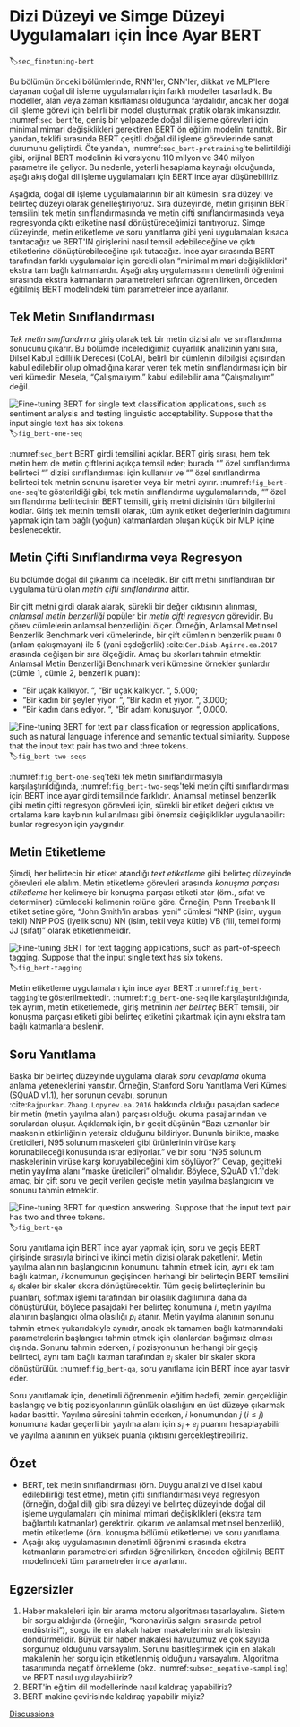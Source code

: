 # Dizi Düzeyi ve Simge Düzeyi Uygulamaları için İnce Ayar BERT
:label:`sec_finetuning-bert`

Bu bölümün önceki bölümlerinde, RNN'ler, CNN'ler, dikkat ve MLP'lere dayanan doğal dil işleme uygulamaları için farklı modeller tasarladık. Bu modeller, alan veya zaman kısıtlaması olduğunda faydalıdır, ancak her doğal dil işleme görevi için belirli bir model oluşturmak pratik olarak imkansızdır. :numref:`sec_bert`'te, geniş bir yelpazede doğal dil işleme görevleri için minimal mimari değişiklikleri gerektiren BERT ön eğitim modelini tanıttık. Bir yandan, teklifi sırasında BERT çeşitli doğal dil işleme görevlerinde sanat durumunu geliştirdi. Öte yandan, :numref:`sec_bert-pretraining`'te belirtildiği gibi, orijinal BERT modelinin iki versiyonu 110 milyon ve 340 milyon parametre ile geliyor. Bu nedenle, yeterli hesaplama kaynağı olduğunda, aşağı akış doğal dil işleme uygulamaları için BERT ince ayar düşünebiliriz. 

Aşağıda, doğal dil işleme uygulamalarının bir alt kümesini sıra düzeyi ve belirteç düzeyi olarak genelleştiriyoruz. Sıra düzeyinde, metin girişinin BERT temsilini tek metin sınıflandırmasında ve metin çifti sınıflandırmasında veya regresyonda çıktı etiketine nasıl dönüştüreceğimizi tanıtıyoruz. Simge düzeyinde, metin etiketleme ve soru yanıtlama gibi yeni uygulamaları kısaca tanıtacağız ve BERT'IN girişlerini nasıl temsil edebileceğine ve çıktı etiketlerine dönüştürebileceğine ışık tutacağız. İnce ayar sırasında BERT tarafından farklı uygulamalar için gerekli olan “minimal mimari değişiklikleri” ekstra tam bağlı katmanlardır. Aşağı akış uygulamasının denetimli öğrenimi sırasında ekstra katmanların parametreleri sıfırdan öğrenilirken, önceden eğitilmiş BERT modelindeki tüm parametreler ince ayarlanır. 

## Tek Metin Sınıflandırması

*Tek metin sınıflandırma* giriş olarak tek bir metin dizisi alır ve sınıflandırma sonucunu çıkarır.
Bu bölümde incelediğimiz duyarlılık analizinin yanı sıra, Dilsel Kabul Edillilik Derecesi (CoLA), belirli bir cümlenin dilbilgisi açısından kabul edilebilir olup olmadığına karar veren tek metin sınıflandırması için bir veri kümedir. Mesela, “Çalışmalıyım.” kabul edilebilir ama “Çalışmalıyım” değil. 

![Fine-tuning BERT for single text classification applications, such as sentiment analysis and testing linguistic acceptability. Suppose that the input single text has six tokens.](../img/bert-one-seq.svg)
:label:`fig_bert-one-seq`

:numref:`sec_bert` BERT girdi temsilini açıklar. BERT giriş sırası, hem tek metin hem de metin çiftlerini açıkça temsil eder; burada “” özel sınıflandırma belirteci “<cls>” dizisi sınıflandırması için kullanılır ve “<sep>” özel sınıflandırma belirteci tek metnin sonunu işaretler veya bir metni ayırır. :numref:`fig_bert-one-seq`'te gösterildiği gibi, tek metin sınıflandırma uygulamalarında, “<cls>” özel sınıflandırma belirtecinin BERT temsili, giriş metni dizisinin tüm bilgilerini kodlar. Giriş tek metnin temsili olarak, tüm ayrık etiket değerlerinin dağıtımını yapmak için tam bağlı (yoğun) katmanlardan oluşan küçük bir MLP içine beslenecektir. 

## Metin Çifti Sınıflandırma veya Regresyon

Bu bölümde doğal dil çıkarımı da inceledik. Bir çift metni sınıflandıran bir uygulama türü olan *metin çifti sınıflandırma* aittir. 

Bir çift metni girdi olarak alarak, sürekli bir değer çıktısının alınması,
*anlamsal metin benzerliği* popüler bir *metin çifti regresyon* görevidir.
Bu görev cümlelerin anlamsal benzerliğini ölçer. Örneğin, Anlamsal Metinsel Benzerlik Benchmark veri kümelerinde, bir çift cümlenin benzerlik puanı 0 (anlam çakışmayan) ile 5 (yani eşdeğerlik) :cite:`Cer.Diab.Agirre.ea.2017` arasında değişen bir sıra ölçeğidir. Amaç bu skorları tahmin etmektir. Anlamsal Metin Benzerliği Benchmark veri kümesine örnekler şunlardır (cümle 1, cümle 2, benzerlik puanı): 

* “Bir uçak kalkıyor. “, “Bir uçak kalkıyor. “, 5.000;
* “Bir kadın bir şeyler yiyor. “, “Bir kadın et yiyor. “, 3.000;
* “Bir kadın dans ediyor. “, “Bir adam konuşuyor. “, 0.000.

![Fine-tuning BERT for text pair classification or regression applications, such as natural language inference and semantic textual similarity. Suppose that the input text pair has two and three tokens.](../img/bert-two-seqs.svg)
:label:`fig_bert-two-seqs`

:numref:`fig_bert-one-seq`'teki tek metin sınıflandırmasıyla karşılaştırıldığında, :numref:`fig_bert-two-seqs`'teki metin çifti sınıflandırması için BERT ince ayar girdi temsilinde farklıdır. Anlamsal metinsel benzerlik gibi metin çifti regresyon görevleri için, sürekli bir etiket değeri çıktısı ve ortalama kare kaybının kullanılması gibi önemsiz değişiklikler uygulanabilir: bunlar regresyon için yaygındır. 

## Metin Etiketleme

Şimdi, her belirtecin bir etiket atandığı *text etiketleme* gibi belirteç düzeyinde görevleri ele alalım. Metin etiketleme görevleri arasında
*konuşma parçası etiketleme* her kelimeye bir konuşma parçası etiketi atar (örn., sıfat ve determiner)
cümledeki kelimenin rolüne göre. Örneğin, Penn Treebank II etiket setine göre, “John Smith'in arabası yeni” cümlesi “NNP (isim, uygun tekil) NNP POS (iyelik sonu) NN (isim, tekil veya kütle) VB (fiil, temel form) JJ (sıfat)” olarak etiketlenmelidir. 

![Fine-tuning BERT for text tagging applications, such as part-of-speech tagging. Suppose that the input single text has six tokens.](../img/bert-tagging.svg)
:label:`fig_bert-tagging`

Metin etiketleme uygulamaları için ince ayar BERT :numref:`fig_bert-tagging`'te gösterilmektedir. :numref:`fig_bert-one-seq` ile karşılaştırıldığında, tek ayrım, metin etiketlemede, giriş metninin *her belirteç* BERT temsili, bir konuşma parçası etiketi gibi belirteç etiketini çıkartmak için aynı ekstra tam bağlı katmanlara beslenir. 

## Soru Yanıtlama

Başka bir belirteç düzeyinde uygulama olarak
*soru cevaplama* okuma anlama yeteneklerini yansıtır.
Örneğin, Stanford Soru Yanıtlama Veri Kümesi (SQuAD v1.1), her sorunun cevabı, sorunun :cite:`Rajpurkar.Zhang.Lopyrev.ea.2016` hakkında olduğu pasajdan sadece bir metin (metin yayılma alanı) parçası olduğu okuma pasajlarından ve sorulardan oluşur. Açıklamak için, bir geçit düşünün “Bazı uzmanlar bir maskenin etkinliğinin yetersiz olduğunu bildiriyor. Bununla birlikte, maske üreticileri, N95 solunum maskeleri gibi ürünlerinin virüse karşı korunabileceği konusunda ısrar ediyorlar.” ve bir soru “N95 solunum maskelerinin virüse karşı koruyabileceğini kim söylüyor?” Cevap, geçitteki metin yayılma alanı “maske üreticileri” olmalıdır. Böylece, SQuAD v1.1'deki amaç, bir çift soru ve geçit verilen geçişte metin yayılma başlangıcını ve sonunu tahmin etmektir. 

![Fine-tuning BERT for question answering. Suppose that the input text pair has two and three tokens.](../img/bert-qa.svg)
:label:`fig_bert-qa`

Soru yanıtlama için BERT ince ayar yapmak için, soru ve geçiş BERT girişinde sırasıyla birinci ve ikinci metin dizisi olarak paketlenir. Metin yayılma alanının başlangıcının konumunu tahmin etmek için, aynı ek tam bağlı katman, $i$ konumunun geçişinden herhangi bir belirteçin BERT temsilini $s_i$ skaler bir skaler skora dönüştürecektir. Tüm geçiş belirteçlerinin bu puanları, softmax işlemi tarafından bir olasılık dağılımına daha da dönüştürülür, böylece pasajdaki her belirteç konumuna $i$, metin yayılma alanının başlangıcı olma olasılığı $p_i$ atanır. Metin yayılma alanının sonunu tahmin etmek yukarıdakiyle aynıdır, ancak ek tamamen bağlı katmanındaki parametrelerin başlangıcı tahmin etmek için olanlardan bağımsız olması dışında. Sonunu tahmin ederken, $i$ pozisyonunun herhangi bir geçiş belirteci, aynı tam bağlı katman tarafından $e_i$ skaler bir skaler skora dönüştürülür. :numref:`fig_bert-qa`, soru yanıtlama için BERT ince ayar tasvir eder. 

Soru yanıtlamak için, denetimli öğrenmenin eğitim hedefi, zemin gerçekliğin başlangıç ve bitiş pozisyonlarının günlük olasılığını en üst düzeye çıkarmak kadar basittir. Yayılma süresini tahmin ederken, $i$ konumundan $j$ ($i \leq j$) konumuna kadar geçerli bir yayılma alanı için $s_i + e_j$ puanını hesaplayabilir ve yayılma alanının en yüksek puanla çıktısını gerçekleştirebiliriz. 

## Özet

* BERT, tek metin sınıflandırması (örn. Duygu analizi ve dilsel kabul edilebilirliği test etme), metin çifti sınıflandırması veya regresyon (örneğin, doğal dil) gibi sıra düzeyi ve belirteç düzeyinde doğal dil işleme uygulamaları için minimal mimari değişiklikleri (ekstra tam bağlantılı katmanlar) gerektirir. çıkarım ve anlamsal metinsel benzerlik), metin etiketleme (örn. konuşma bölümü etiketleme) ve soru yanıtlama.
* Aşağı akış uygulamasının denetimli öğrenimi sırasında ekstra katmanların parametreleri sıfırdan öğrenilirken, önceden eğitilmiş BERT modelindeki tüm parametreler ince ayarlanır.

## Egzersizler

1. Haber makaleleri için bir arama motoru algoritması tasarlayalım. Sistem bir sorgu aldığında (örneğin, “koronavirüs salgını sırasında petrol endüstrisi”), sorgu ile en alakalı haber makalelerinin sıralı listesini döndürmelidir. Büyük bir haber makalesi havuzumuz ve çok sayıda sorgumuz olduğunu varsayalım. Sorunu basitleştirmek için en alakalı makalenin her sorgu için etiketlenmiş olduğunu varsayalım. Algoritma tasarımında negatif örnekleme (bkz. :numref:`subsec_negative-sampling`) ve BERT nasıl uygulayabiliriz?
1. BERT'in eğitim dil modellerinde nasıl kaldıraç yapabiliriz?
1. BERT makine çevirisinde kaldıraç yapabilir miyiz?

[Discussions](https://discuss.d2l.ai/t/396)
